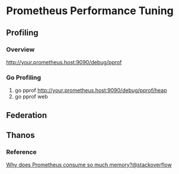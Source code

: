 # Prometheus Performance Tuning

## Profiling

### Overview

<http://your.prometheus.host:9090/debug/pprof>

### Go Profiling

1. go pprof <http://your.prometheus.host:9090/debug/pprof/heap>
1. go pprof web

## Federation

## Thanos

### Reference

[Why does Prometheus consume so much memory?@stackoverflow](https://stackoverflow.com/a/56142573/4810199)
